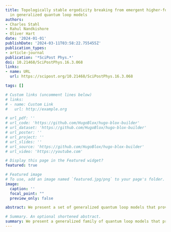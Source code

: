 ```yaml
---
title: Topologically stable ergodicity breaking from emergent higher-form symmetries
  in generalized quantum loop models
authors:
- Charles Stahl
- Rahul Nandkishore
- Oliver Hart
date: '2024-01-01'
publishDate: '2024-03-11T03:58:22.755455Z'
publication_types:
- article-journal
publication: '*SciPost Phys.*'
doi: 10.21468/SciPostPhys.16.3.068
links:
- name: URL
  url: https://scipost.org/10.21468/SciPostPhys.16.3.068

tags: []

# Custom links (uncomment lines below)
# links:
# - name: Custom Link
#   url: http://example.org

# url_pdf: ''
# url_code: 'https://github.com/HugoBlox/hugo-blox-builder'
# url_dataset: 'https://github.com/HugoBlox/hugo-blox-builder'
# url_poster: ''
# url_project: ''
# url_slides: ''
# url_source: 'https://github.com/HugoBlox/hugo-blox-builder'
# url_video: 'https://youtube.com'

# Display this page in the Featured widget?
featured: true

# Featured image
# To use, add an image named `featured.jpg/png` to your page's folder. 
image:
  caption: ''
  focal_point: ""
  preview_only: false

abstract: We present a set of generalized quantum loop models that provably exhibit topologically stable ergodicity breaking. These results hold for both periodic and open boundary conditions, and derive from a one-form symmetry (notably not being restricted to sectors of extremal one-form charge). We identify simple models in which this one-form symmetry can be emergent, giving rise to the aforementioned ergodicity breaking as an exponentially long-lived prethermal phenomenon. We unveil a web of dualities that connects these models, in certain limits, to models that have previously been discussed in the literature. We also identify nonlocal conserved quantities in such models, which correspond to patterns of system-spanning domain walls and are robust to the addition of arbitrary {{< math >}}$k${{< /math >}}-local perturbations.

# Summary. An optional shortened abstract.
summary: We present a generalized family of quantum loop models that provably exhibit topologically stable ergodicity breaking.
---
```

